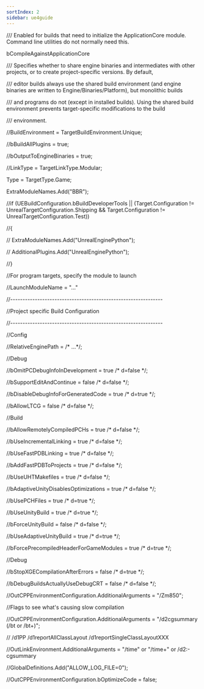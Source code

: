 ```yaml
---
sortIndex: 2
sidebar: ue4guide
---
```


/// Enabled for builds that need to initialize the ApplicationCore module. Command line utilities do not normally need this.

bCompileAgainstApplicationCore

/// Specifies whether to share engine binaries and intermediates with other projects, or to create project-specific versions. By default,

/// editor builds always use the shared build environment (and engine binaries are written to Engine/Binaries/Platform), but monolithic builds

/// and programs do not (except in installed builds). Using the shared build environment prevents target-specific modifications to the build

/// environment.

//BuildEnvironment = TargetBuildEnvironment.Unique;

//bBuildAllPlugins = true;

//bOutputToEngineBinaries = true;

//LinkType = TargetLinkType.Modular;

Type = TargetType.Game;

ExtraModuleNames.Add("BBR");

//if (UEBuildConfiguration.bBuildDeveloperTools || (Target.Configuration != UnrealTargetConfiguration.Shipping && Target.Configuration != UnrealTargetConfiguration.Test))

//{

// ExtraModuleNames.Add("UnrealEnginePython");

// AdditionalPlugins.Add("UnrealEnginePython");

//}

//For program targets, specify the module to launch

//LaunchModuleName = "..."

//--------------------------------------------------------------

//Project specific Build Configuration

//--------------------------------------------------------------

//Config

//RelativeEnginePath = /\* ...\*/;

//Debug

//bOmitPCDebugInfoInDevelopment = true /\* d=false \*/;

//bSupportEditAndContinue = false /\* d=false \*/;

//bDisableDebugInfoForGeneratedCode = true /\* d=true \*/;

//bAllowLTCG = false /\* d=false \*/;

//Build

//bAllowRemotelyCompiledPCHs = true /\* d=false \*/;

//bUseIncrementalLinking = true /\* d=false \*/;

//bUseFastPDBLinking = true /\* d=false \*/;

//bAddFastPDBToProjects = true /\* d=false \*/;

//bUseUHTMakefiles = true /\* d=false \*/;

//bAdaptiveUnityDisablesOptimizations = true /\* d=false \*/;

//bUsePCHFiles = true /\* d=true \*/;

//bUseUnityBuild = true /\* d=true \*/;

//bForceUnityBuild = false /\* d=false \*/;

//bUseAdaptiveUnityBuild = true /\* d=true \*/;

//bForcePrecompiledHeaderForGameModules = true /\* d=true \*/;

//Debug

//bStopXGECompilationAfterErrors = false /\* d=true \*/;

//bDebugBuildsActuallyUseDebugCRT = false /\* d=false \*/;

//OutCPPEnvironmentConfiguration.AdditionalArguments = "/Zm850";

//Flags to see what's causing slow compilation

//OutCPPEnvironmentConfiguration.AdditionalArguments = "/d2cgsummary (/bt or /bt+)";

// /d1PP /d1reportAllClassLayout /d1reportSingleClassLayoutXXX

//OutLinkEnvironment.AdditionalArguments = "/time" or "/time+" or /d2:-cgsummary

//GlobalDefinitions.Add("ALLOW_LOG_FILE=0");

//OutCPPEnvironmentConfiguration.bOptimizeCode = false;
